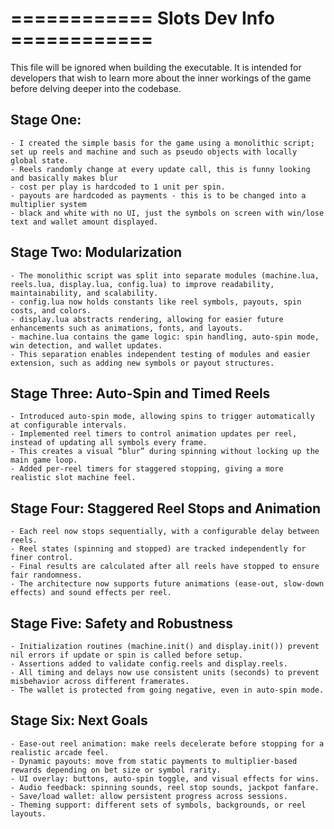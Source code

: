 # ============ Slots Dev Info ============

This file will be ignored when building the executable.
It is intended for developers that wish to learn more about the inner workings of the game before delving deeper into the codebase.

## Stage One:
    - I created the simple basis for the game using a monolithic script; set up reels and machine and such as pseudo objects with locally global state.
    - Reels randomly change at every update call, this is funny looking and basically makes blur
    - cost per play is hardcoded to 1 unit per spin.
    - payouts are hardcoded as payments - this is to be changed into a multiplier system
    - black and white with no UI, just the symbols on screen with win/lose text and wallet amount displayed.

## Stage Two: Modularization
    - The monolithic script was split into separate modules (machine.lua, reels.lua, display.lua, config.lua) to improve readability, maintainability, and scalability.
    - config.lua now holds constants like reel symbols, payouts, spin costs, and colors.
    - display.lua abstracts rendering, allowing for easier future enhancements such as animations, fonts, and layouts.
    - machine.lua contains the game logic: spin handling, auto-spin mode, win detection, and wallet updates.
    - This separation enables independent testing of modules and easier extension, such as adding new symbols or payout structures.

## Stage Three: Auto-Spin and Timed Reels
    - Introduced auto-spin mode, allowing spins to trigger automatically at configurable intervals.
    - Implemented reel timers to control animation updates per reel, instead of updating all symbols every frame.
    - This creates a visual “blur” during spinning without locking up the main game loop.
    - Added per-reel timers for staggered stopping, giving a more realistic slot machine feel.

## Stage Four: Staggered Reel Stops and Animation
    - Each reel now stops sequentially, with a configurable delay between reels.
    - Reel states (spinning and stopped) are tracked independently for finer control.
    - Final results are calculated after all reels have stopped to ensure fair randomness.
    - The architecture now supports future animations (ease-out, slow-down effects) and sound effects per reel.

## Stage Five: Safety and Robustness
    - Initialization routines (machine.init() and display.init()) prevent nil errors if update or spin is called before setup.
    - Assertions added to validate config.reels and display.reels.
    - All timing and delays now use consistent units (seconds) to prevent misbehavior across different framerates.
    - The wallet is protected from going negative, even in auto-spin mode.

## Stage Six: Next Goals
    - Ease-out reel animation: make reels decelerate before stopping for a realistic arcade feel.
    - Dynamic payouts: move from static payments to multiplier-based rewards depending on bet size or symbol rarity.
    - UI overlay: buttons, auto-spin toggle, and visual effects for wins.
    - Audio feedback: spinning sounds, reel stop sounds, jackpot fanfare.
    - Save/load wallet: allow persistent progress across sessions.
    - Theming support: different sets of symbols, backgrounds, or reel layouts.

